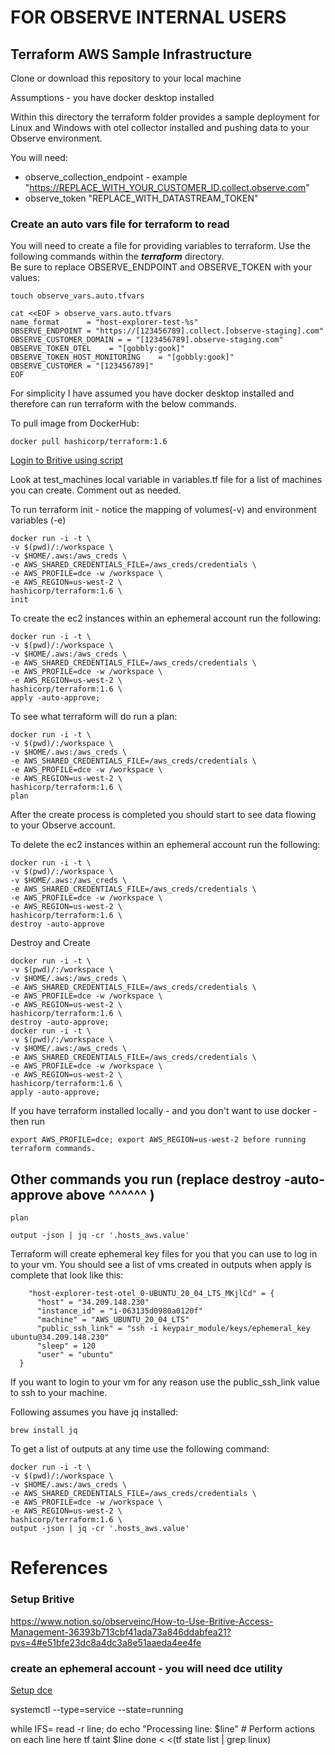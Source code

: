 # FOR OBSERVE INTERNAL USERS 

## Terraform AWS Sample Infrastructure
Clone or download this repository to your local machine

Assumptions - you have docker desktop installed

Within this directory the terraform folder provides a sample deployment for Linux and Windows with otel collector installed and pushing data to your Observe environment.

You will need:
- observe_collection_endpoint - example "https://REPLACE_WITH_YOUR_CUSTOMER_ID.collect.observe.com" 
- observe_token "REPLACE_WITH_DATASTREAM_TOKEN"

### Create an auto vars file for terraform to read

You will need to create a file for providing variables to terraform.  Use the following commands within the ***terraform*** directory.  
Be sure to replace OBSERVE_ENDPOINT and OBSERVE_TOKEN with your values:

```
touch observe_vars.auto.tfvars

cat <<EOF > observe_vars.auto.tfvars
name_format      = "host-explorer-test-%s"
OBSERVE_ENDPOINT = "https://[123456789].collect.[observe-staging].com"
OBSERVE_CUSTOMER_DOMAIN = = "[123456789].observe-staging.com"
OBSERVE_TOKEN_OTEL    = "[gobbly:gook]"
OBSERVE_TOKEN_HOST_MONITORING    = "[gobbly:gook]"
OBSERVE_CUSTOMER = "[123456789]"
EOF
```

For simplicity I have assumed you have docker desktop installed and therefore can run terraform with the below commands.

To pull image from DockerHub:
```
docker pull hashicorp/terraform:1.6
```

[Login to Britive using script](../../aws_helper/SETUP_README.md)

Look at test_machines local variable in variables.tf file for a list of machines you can create.  Comment out as needed.

To run terraform init - notice the mapping of volumes(-v) and environment variables (-e)
```
docker run -i -t \
-v $(pwd)/:/workspace \
-v $HOME/.aws:/aws_creds \
-e AWS_SHARED_CREDENTIALS_FILE=/aws_creds/credentials \
-e AWS_PROFILE=dce -w /workspace \
-e AWS_REGION=us-west-2 \
hashicorp/terraform:1.6 \
init
```

To create the ec2 instances within an ephemeral account run the following:
```
docker run -i -t \
-v $(pwd)/:/workspace \
-v $HOME/.aws:/aws_creds \
-e AWS_SHARED_CREDENTIALS_FILE=/aws_creds/credentials \
-e AWS_PROFILE=dce -w /workspace \
-e AWS_REGION=us-west-2 \
hashicorp/terraform:1.6 \
apply -auto-approve;
```

To see what terraform will do run a plan:
```
docker run -i -t \
-v $(pwd)/:/workspace \
-v $HOME/.aws:/aws_creds \
-e AWS_SHARED_CREDENTIALS_FILE=/aws_creds/credentials \
-e AWS_PROFILE=dce -w /workspace \
-e AWS_REGION=us-west-2 \
hashicorp/terraform:1.6 \
plan
```

After the create process is completed you should start to see data flowing to your Observe account.

To delete the ec2 instances within an ephemeral account run the following:
```
docker run -i -t \
-v $(pwd)/:/workspace \
-v $HOME/.aws:/aws_creds \
-e AWS_SHARED_CREDENTIALS_FILE=/aws_creds/credentials \
-e AWS_PROFILE=dce -w /workspace \
-e AWS_REGION=us-west-2 \
hashicorp/terraform:1.6 \
destroy -auto-approve
```

Destroy and Create

```
docker run -i -t \
-v $(pwd)/:/workspace \
-v $HOME/.aws:/aws_creds \
-e AWS_SHARED_CREDENTIALS_FILE=/aws_creds/credentials \
-e AWS_PROFILE=dce -w /workspace \
-e AWS_REGION=us-west-2 \
hashicorp/terraform:1.6 \
destroy -auto-approve;
docker run -i -t \
-v $(pwd)/:/workspace \
-v $HOME/.aws:/aws_creds \
-e AWS_SHARED_CREDENTIALS_FILE=/aws_creds/credentials \
-e AWS_PROFILE=dce -w /workspace \
-e AWS_REGION=us-west-2 \
hashicorp/terraform:1.6 \
apply -auto-approve;
```

If you have terraform installed locally - and you don't want to use docker - then run 
```
export AWS_PROFILE=dce; export AWS_REGION=us-west-2 before running terraform commands.
```

## Other commands you run (replace destroy -auto-approve above ^^^^^^ )
```
plan

output -json | jq -cr '.hosts_aws.value'

```

Terraform will create ephemeral key files for you that you can use to log in to your vm.  You should see a list of vms created in outputs when apply is complete that look like this:
```
    "host-explorer-test-otel_0-UBUNTU_20_04_LTS_MKjlCd" = {
      "host" = "34.209.148.230"
      "instance_id" = "i-063135d0980a0120f"
      "machine" = "AWS_UBUNTU_20_04_LTS"
      "public_ssh_link" = "ssh -i keypair_module/keys/ephemeral_key ubuntu@34.209.148.230"
      "sleep" = 120
      "user" = "ubuntu"
  }
```
If you want to login to your vm for any reason use the public_ssh_link value to ssh to your machine.

Following assumes you have jq installed:
```
brew install jq
```
To get a list of outputs at any time use the following command:
```
docker run -i -t \
-v $(pwd)/:/workspace \
-v $HOME/.aws:/aws_creds \
-e AWS_SHARED_CREDENTIALS_FILE=/aws_creds/credentials \
-e AWS_PROFILE=dce -w /workspace \
-e AWS_REGION=us-west-2 \
hashicorp/terraform:1.6 \
output -json | jq -cr '.hosts_aws.value'
```


# References
### Setup Britive
https://www.notion.so/observeinc/How-to-Use-Britive-Access-Management-36393b713cbf41ada73a846ddabfea21?pvs=4#e51bfe23dc8a4dc3a8e51aaeda4ee4fe


### create an ephemeral account - you will need dce utility
[Setup dce](https://dce.readthedocs.io/en/latest/howto.html)

systemctl --type=service --state=running


while IFS= read -r line; do
    echo "Processing line: $line"
    # Perform actions on each line here
    tf taint $line
done < <(tf state list | grep linux)
